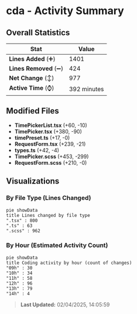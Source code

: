 # cda - Activity Summary 

## Overall Statistics

| Stat                   | Value                                                             |
| ---------------------- | ----------------------------------------------------------------- |
| **Lines Added** (➕)   | 1401                                          |
| **Lines Removed** (➖) | 424                                        |
| **Net Change** (↕)    | 977                |
| **Active Time** (⌚)   | 392 minutes |


## Modified Files
- **TimePickerList.tsx** (+60, -10)
- **TimePicker.tsx** (+380, -90)
- **timePreset.ts** (+17, -0)
- **RequestForm.tsx** (+239, -21)
- **types.ts** (+42, -4)
- **TimePicker.scss** (+453, -299)
- **RequestForm.scss** (+210, -0)

## Visualizations

### By File Type (Lines Changed)

```mermaid
pie showData
title Lines changed by file type
".tsx" : 800
".ts" : 63
".scss" : 962
```

### By Hour (Estimated Activity Count)

```mermaid
pie showData
title Coding activity by hour (count of changes)
"09h" : 30
"10h" : 34
"11h" : 58
"12h" : 96
"13h" : 79
"14h" : 4
```


> **Last Updated:** 02/04/2025, 14:05:59